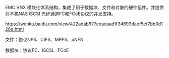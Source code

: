 EMC VNX 模块化体系结构，集成了用于数据块、文件和对象的硬件组件。并提供对本机NAS iSCSI 光纤通道FC和FCoE协议的并发支持。

https://wenku.baidu.com/view/422adab677eeaeaad1f34693daef5ef7bb0d126d.html

文件：协议NFS、CIFS、MPFS、pNFS

数据块：协议FC、iSCSI、FCoE